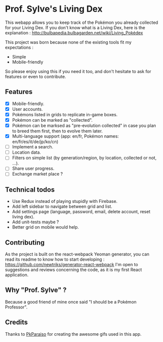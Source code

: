 Prof. Sylve's Living Dex
========================

This webapp allows you to keep track of the Pokémon you already collected for your Living Dex.
If you don't know what is a Living Dex, here is the explanation : http://bulbapedia.bulbagarden.net/wiki/Living_Pokédex

This project was born because none of the existing tools fit my expectations :

- Simple
- Mobile-friendly

So please enjoy using this if you need it too, and don't hesitate to ask for features or even to contribute.

## Features

- [x] Mobile-friendly.
- [x] User accounts.
- [x] Pokémons listed in grids to replicate in-game boxes.
- [x] Pokémon can be marked as "collected".
- [x] Pokémon can be marksed as "pre-evolution collected" in case you plan to breed them first, then to evolve them later.
- [x] Multi-language support (app: en/fr, Pokémon names: en/fr/es/it/de/jp/ko/cn)
- [ ] Implement a search.
- [ ] Location data.
- [ ] Filters on simple list (by generation/region, by location, collected or not, ...).
- [ ] Share user progress.
- [ ] Exchange market place ?

## Technical todos

- Use Redux instead of playing stupidly with Firebase.
- Add left sidebar to navigate between grid and list.
- Add settings page (language, password, email, delete account, reset living dex).
- Add unit-tests maybe ?
- Better grid on mobile would help.

## Contributing

As the project is built on the react-webpack Yeoman generator, you can read its readme to know how to start developing : https://github.com/newtriks/generator-react-webpack
I'm open to suggestions and reviews concerning the code, as it is my first React application.

## Why "Prof. Sylve" ?

Because a good friend of mine once said "I should be a Pokémon Professor".

## Credits

Thanks to [PkParaiso](http://www.pkparaiso.com/) for creating the awesome gifs used in this app.
